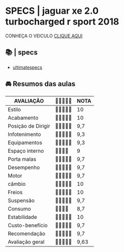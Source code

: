 
# SPECS | jaguar xe 2.0 turbocharged r sport 2018

CONHEÇA O VEICULO  [CLIQUE AQUI](https://solucoesintegradas.com.br/)

## 📚 | specs
- [ultimatespecs](https://www.ultimatespecs.com/car-specs/Jaguar/70244/Jaguar-XE-20-Diesel-180HP-R-Sport.html)


## 🚘 Resumos  das aulas
| AVALIAÇÃO |🌟🌟🌟🌟🌟| NOTA |
|---------|---------|---------|
|Estilo |🌟🌟🌟🌟🌟| 10
|Acabamento |🌟🌟🌟🌟🌟| 10
|Posição de Dirigir |🌟🌟🌟🌟🌟| 9,7
|Infotenimento |🌟🌟🌟🌟🌟| 9,3
|Equipamentos |🌟🌟🌟🌟🌟| 9,3
|Espaço interno |🌟🌟🌟🌟| 9
|Porta malas |🌟🌟🌟🌟🌟| 9,7
|Desempenho |🌟🌟🌟🌟🌟| 9,7
|Motor |🌟🌟🌟🌟🌟| 9,7
|câmbio|🌟🌟🌟🌟🌟| 10
|Freios |🌟🌟🌟🌟🌟| 10
|Suspensão |🌟🌟🌟🌟🌟| 9,7
|Consumo |🌟🌟🌟🌟| 8,7
|Estabilidade |🌟🌟🌟🌟🌟| 10
|Custo-benefício |🌟🌟🌟🌟🌟| 9,7
|Recomendação|🌟🌟🌟🌟🌟| 9,7
|Avaliação geral |🌟🌟🌟🌟🌟| 9,63
